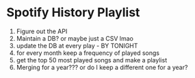 # Spotify History Playlist

1) Figure out the API
2) Maintain a DB? or maybe just a CSV lmao
3) update the DB at every play - BY TONIGHT
4) for every month keep a frequency of played songs
5) get the top 50 most played songs and make a playlist
6) Merging for a year??? or do I keep a different one for a year?
